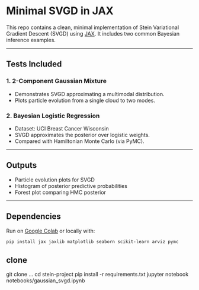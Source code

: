 # Minimal SVGD in JAX

This repo contains a clean, minimal implementation of Stein Variational Gradient Descent (SVGD) using [JAX](https://github.com/google/jax). It includes two common Bayesian inference examples.

---

## Tests Included

### 1. 2-Component Gaussian Mixture

- Demonstrates SVGD approximating a multimodal distribution.
- Plots particle evolution from a single cloud to two modes.

### 2. Bayesian Logistic Regression

- Dataset: UCI Breast Cancer Wisconsin
- SVGD approximates the posterior over logistic weights.
- Compared with Hamiltonian Monte Carlo (via PyMC).

---

## Outputs

- Particle evolution plots for SVGD
- Histogram of posterior predictive probabilities
- Forest plot comparing HMC posterior

---

## Dependencies

Run on [Google Colab](https://colab.research.google.com) or locally with:

```bash
pip install jax jaxlib matplotlib seaborn scikit-learn arviz pymc
```

## clone

git clone …
cd stein-project
pip install -r requirements.txt
jupyter notebook notebooks/gaussian_svgd.ipynb
